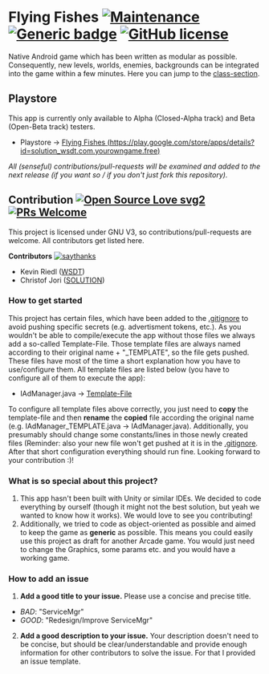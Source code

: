 # Flying Fishes [![Maintenance](https://img.shields.io/badge/Maintained%3F-yes-green.svg)](https://GitHub.com/wsdt/Flying_Fishes/graphs/commit-activity) [![Generic badge](https://img.shields.io/badge/In-JAVA-RED.svg)](https://www.java.com/) [![GitHub license](https://img.shields.io/github/license/wsdt/Flying_Fishes.svg)](https://github.com/wsdt/Flying_Fishes/blob/master/LICENSE)

Native Android game which has been written as modular as possible. Consequently, new levels, worlds, enemies, backgrounds can be integrated into the game within a few minutes. Here you can jump to the [class-section](https://github.com/wsdt/Flying_Fishes/tree/master/YourOwnGame/app/src/main/java/yourowngame/com/yourowngame).

## Playstore
This app is currently only available to Alpha (Closed-Alpha track) and Beta (Open-Beta track) testers. 
- Playstore -> [Flying Fishes (https://play.google.com/store/apps/details?id=solution_wsdt.com.yourowngame.free)](https://play.google.com/store/apps/details?id=solution_wsdt.com.yourowngame.free)

_All (senseful) contributions/pull-requests will be examined and added to the next release (if you want so / if you don't just fork this repository)._

## Contribution [![Open Source Love svg2](https://badges.frapsoft.com/os/v2/open-source.svg?v=103)](https://github.com/ellerbrock/open-source-badges/) [![PRs Welcome](https://img.shields.io/badge/PRs-welcome-brightgreen.svg?style=flat-square)](http://makeapullrequest.com)

This project is licensed under GNU V3, so contributions/pull-requests are welcome. All contributors get listed here. 

**Contributors** [![saythanks](https://img.shields.io/badge/say-thanks-ff69b4.svg)](https://saythanks.io/to/kennethreitz)
- Kevin Riedl ([WSDT](https://github.com/wsdt))
- Christof Jori ([SOLUTION](https://github.com/solution49)) 

### How to get started
This project has certain files, which have been added to the [.gitignore](https://github.com/wsdt/Flying_Fishes/blob/master/.gitignore) to avoid pushing specific secrets (e.g. advertisment tokens, etc.). As you wouldn't be able to compile/execute the app without those files we always add a so-called Template-File. Those template files are always named according to their original name + "\_TEMPLATE", so the file gets pushed. These files have most of the time a short explanation how you have to use/configure them. All template files are listed below (you have to configure all of them to execute the app): 

- IAdManager.java -> [Template-File](https://github.com/wsdt/Flying_Fishes/blob/master/YourOwnGame/app/src/main/java/yourowngame/com/yourowngame/classes/manager/interfaces/IAdManager_TEMPLATE.java)

To configure all template files above correctly, you just need to **copy** the template-file and then **rename** the **copied** file according the original name (e.g. IAdManager_TEMPLATE.java -> IAdManager.java). Additionally, you presumably should change some constants/lines in those newly created files (Reminder: also your new file won't get pushed at it is in the [.gitignore]((https://github.com/wsdt/Flying_Fishes/blob/master/.gitignore)). After that short configuration everything should run fine. Looking forward to your contribution :)!

### What is so special about this project?
1. This app hasn't been built with Unity or similar IDEs. We decided to code everything by ourself (though it might not the best solution, but yeah we wanted to know how it works). We would love to see you contributing!
1. Additionally, we tried to code as object-oriented as possible and aimed to keep the game as **generic** as possible. This means you could easily use this project as draft for another Arcade game. You would just need to change the Graphics, some params etc. and you would have a working game. 

### How to add an issue
1. **Add a good title to your issue.** Please use a concise and precise title. 
  * *BAD*: "ServiceMgr"
  * *GOOD*: "Redesign/Improve ServiceMgr"
2. **Add a good description to your issue.** Your description doesn't need to be concise, but should be clear/understandable and provide enough information for other contributors to solve the issue. For that I provided an issue template. 
